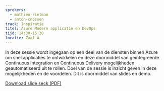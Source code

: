 ```yaml
---
sprekers: 
  - mathieu-rietman
  - anton-cnossen
track: Inspiratie
titel: Azure Modern applicatie en DevOps
tijd: 14:30-15:30
locatie: Zaal A
---
```

In deze sessie wordt ingegaan op een deel van de diensten binnen Azure om snel applicaties te ontwikkelen en deze doormiddel van geïntegreerde Continuous Integration en Continuous Delivery mogelijkheden geautomatiseerd uit te rollen.
Doel van de sessie is inzicht geven in deze mogelijkheden en de voordelen. Dit is doormiddel van slides en demo.
<div class="well col-sm-12">

<a href="/assets/AzureContinuousDeployMathieuRietman.pdf " target="_blank"><span class="btn btn-warning">Download slide seck (PDF)</span></a>

&nbsp;

</div>
